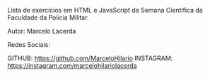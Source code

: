 
Lista de exercícios em HTML e JavaScript da Semana Científica da Faculdade da Policia Militar.

Autor: Marcelo Lacerda

Redes Sociais: 

GITHUB: https://github.com/MarceloHilario
INSTAGRAM: https://instagram.com/marcelohilariolacerda
